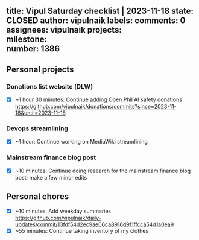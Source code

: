 title:	Vipul Saturday checklist | 2023-11-18
state:	CLOSED
author:	vipulnaik
labels:	
comments:	0
assignees:	vipulnaik
projects:	
milestone:	
number:	1386
--
##  Personal projects

### Donations list website (DLW)

- [x] ~1 hour 30 minutes: Continue adding Open Phil AI safety donations https://github.com/vipulnaik/donations/commits?since=2023-11-18&until=2023-11-18

### Devops streamlining

- [x] ~1 hour: Continue working on MediaWiki streamlining

### Mainstream finance blog post

- [x] ~10 minutes: Continue doing research for the mainstream finance blog post; make a few minor edits

## Personal chores

- [x] ~10 minutes: Add weekday summaries https://github.com/vipulnaik/daily-updates/commit/13fdf54d2ec9ae06ca8916d9f1ffcca54d1a0ea9
- [x] ~55 minutes: Continue taking inventory of my clothes

